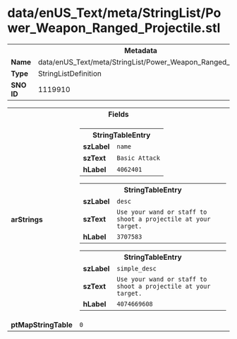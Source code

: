 <h1>data/enUS_Text/meta/StringList/Power_Weapon_Ranged_Projectile.stl</h1><table><tr><th colspan="100%">Metadata</th></tr><tr><td><b>Name</b></td><td>data/enUS_Text/meta/StringList/Power_Weapon_Ranged_Projectile.stl</td></tr><tr><td><b>Type</b></td><td>StringListDefinition</td></tr><tr><td><b>SNO ID</b></td><td>1119910</td></tr></table>

<table><tr><th colspan="100%">Fields</th></tr><tr><td><b>arStrings</b></td><td><table><tr><th colspan="100%">StringTableEntry</th></tr><tr><td><b>szLabel</b></td><td><code>name</code></td></tr><tr><td><b>szText</b></td><td><code>Basic Attack</code></td></tr><tr><td><b>hLabel</b></td><td><code>4062401</code></td></tr></table>


<table><tr><th colspan="100%">StringTableEntry</th></tr><tr><td><b>szLabel</b></td><td><code>desc</code></td></tr><tr><td><b>szText</b></td><td><code>Use your wand or staff to shoot a projectile at your target.</code></td></tr><tr><td><b>hLabel</b></td><td><code>3707583</code></td></tr></table>


<table><tr><th colspan="100%">StringTableEntry</th></tr><tr><td><b>szLabel</b></td><td><code>simple_desc</code></td></tr><tr><td><b>szText</b></td><td><code>Use your wand or staff to shoot a projectile at your target.</code></td></tr><tr><td><b>hLabel</b></td><td><code>4074669608</code></td></tr></table>


</td></tr><tr><td><b>ptMapStringTable</b></td><td><code>0</code></td></tr></table>

